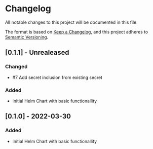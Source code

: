 # Changelog
All notable changes to this project will be documented in this file.

The format is based on [Keep a Changelog](https://keepachangelog.com/en/1.0.0/),
and this project adheres to [Semantic Versioning](https://semver.org/spec/v2.0.0.html).

## [0.1.1] - Unrealeased

### Changed

- #7 Add secret inclusion from existing secret 

### Added
- Initial Helm Chart with basic functionallity

## [0.1.0] - 2022-03-30

### Added
- Initial Helm Chart with basic functionallity


